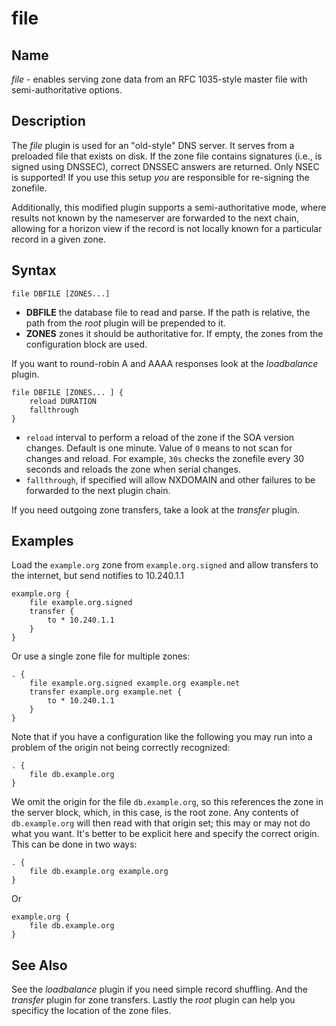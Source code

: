# file

## Name

*file* - enables serving zone data from an RFC 1035-style master file with semi-authoritative options.

## Description

The *file* plugin is used for an "old-style" DNS server. It serves from a preloaded file that exists on disk. If the zone file contains signatures (i.e., is signed using DNSSEC), correct DNSSEC answers are returned. Only NSEC is supported! If you use this setup *you* are responsible for re-signing the zonefile.

Additionally, this modified plugin supports a semi-authoritative mode, where results not known by the nameserver are forwarded to the next chain, allowing for a horizon view if the record is not locally known for a particular record in a given zone.

## Syntax

~~~
file DBFILE [ZONES...]
~~~

* **DBFILE** the database file to read and parse. If the path is relative, the path from the *root*
  plugin will be prepended to it.
* **ZONES** zones it should be authoritative for. If empty, the zones from the configuration block are used.

If you want to round-robin A and AAAA responses look at the *loadbalance* plugin.

~~~
file DBFILE [ZONES... ] {
    reload DURATION
    fallthrough
}
~~~

* `reload` interval to perform a reload of the zone if the SOA version changes. Default is one minute.
  Value of `0` means to not scan for changes and reload. For example, `30s` checks the zonefile every 30 seconds
  and reloads the zone when serial changes.
* `fallthrough`, if specified will allow NXDOMAIN and other failures to be forwarded to the next plugin chain.

If you need outgoing zone transfers, take a look at the *transfer* plugin.

## Examples

Load the `example.org` zone from `example.org.signed` and allow transfers to the internet, but send
notifies to 10.240.1.1

~~~ corefile
example.org {
    file example.org.signed
    transfer {
        to * 10.240.1.1
    }
}
~~~

Or use a single zone file for multiple zones:

~~~ corefile
. {
    file example.org.signed example.org example.net
    transfer example.org example.net {
        to * 10.240.1.1
    }
}
~~~

Note that if you have a configuration like the following you may run into a problem of the origin
not being correctly recognized:

~~~ corefile
. {
    file db.example.org
}
~~~

We omit the origin for the file `db.example.org`, so this references the zone in the server block,
which, in this case, is the root zone. Any contents of `db.example.org` will then read with that
origin set; this may or may not do what you want.
It's better to be explicit here and specify the correct origin. This can be done in two ways:

~~~ corefile
. {
    file db.example.org example.org
}
~~~

Or

~~~ corefile
example.org {
    file db.example.org
}
~~~

## See Also

See the *loadbalance* plugin if you need simple record shuffling. And the *transfer* plugin for zone
transfers. Lastly the *root* plugin can help you specificy the location of the zone files.
